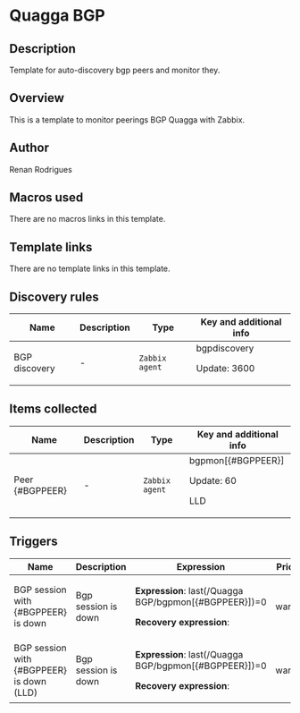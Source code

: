 # Quagga BGP

## Description

Template for auto-discovery bgp peers and monitor they.

## Overview

This is a template to monitor peerings BGP Quagga with Zabbix.



## Author

Renan Rodrigues

## Macros used

There are no macros links in this template.

## Template links

There are no template links in this template.

## Discovery rules

|Name|Description|Type|Key and additional info|
|----|-----------|----|----|
|BGP discovery|<p>-</p>|`Zabbix agent`|bgpdiscovery<p>Update: 3600</p>|
## Items collected

|Name|Description|Type|Key and additional info|
|----|-----------|----|----|
|Peer {#BGPPEER}|<p>-</p>|`Zabbix agent`|bgpmon[{#BGPPEER}]<p>Update: 60</p><p>LLD</p>|
## Triggers

|Name|Description|Expression|Priority|
|----|-----------|----------|--------|
|BGP session with {#BGPPEER} is down|<p>Bgp session is down</p>|<p>**Expression**: last(/Quagga BGP/bgpmon[{#BGPPEER}])=0</p><p>**Recovery expression**: </p>|warning|
|BGP session with {#BGPPEER} is down (LLD)|<p>Bgp session is down</p>|<p>**Expression**: last(/Quagga BGP/bgpmon[{#BGPPEER}])=0</p><p>**Recovery expression**: </p>|warning|
